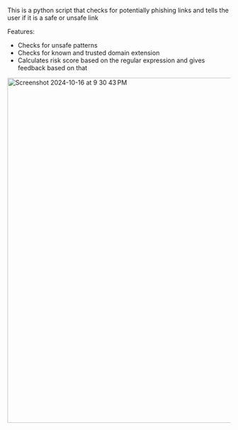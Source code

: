  This is a python script that checks for potentially phishing links and tells the user if it is a safe or unsafe link

 Features:
 - Checks for unsafe patterns
 - Checks for known and trusted domain extension
 - Calculates risk score based on the regular expression and gives feedback based on that

<img width="778" alt="Screenshot 2024-10-16 at 9 30 43 PM" src="https://github.com/user-attachments/assets/7ccf56d2-ed52-44e2-8796-700e7f91cca7">
